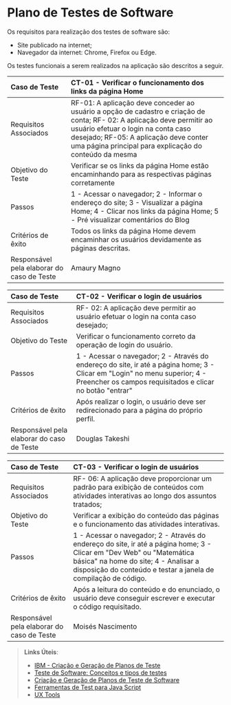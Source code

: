 # Plano de Testes de Software

Os requisitos para realização dos testes de software são:
<ul><li>Site publicado na internet;</li>
<li>Navegador da internet: Chrome, Firefox ou Edge.</li>
</ul>

Os testes funcionais a serem realizados na aplicação são descritos a seguir. 

|Caso de Teste    | CT-01 - Verificar o funcionamento dos links da página Home |
|:---|:---|
| Requisitos Associados | RF-01: A aplicação deve conceder ao usuário a opção de cadastro e criação de conta; RF- 02: A aplicação deve permitir ao usuário efetuar o login na conta caso desejado; RF-05: A aplicação deve conter uma página principal para explicação do conteúdo da mesma|
| Objetivo do Teste | Verificar se os links da página Home estão encaminhando para as respectivas páginas corretamente |
| Passos | 1 - Acessar o navegador; 2 - Informar o endereço do site; 3 - Visualizar a página Home; 4 - Clicar nos links da página Home; 5 - Pré visualizar comentários do Blog|
| Critérios de êxito | Todos os links da página Home devem encaminhar os usuários devidamente as páginas descritas. |
| Responsável pela elaborar do caso de Teste | Amaury Magno |



|Caso de Teste    | CT-02 - Verificar o login de usuários |
|:---|:---|
| Requisitos Associados | RF- 02: A aplicação deve permitir ao usuário efetuar o login na conta caso desejado;|
| Objetivo do Teste | Verificar o funcionamento correto da operação de login do usuário. |
| Passos | 1 - Acessar o navegador; 2 - Através do endereço do site, ir até a página home; 3 - Clicar em "Login" no menu superior; 4 - Preencher os campos requisitados e clicar no botão "entrar"|
| Critérios de êxito | Após realizar o login, o usuário deve ser redirecionado para a página do próprio perfil.|
| Responsável pela elaborar do caso de Teste | Douglas Takeshi |



|Caso de Teste    | CT-03 - Verificar o login de usuários |
|:---|:---|
| Requisitos Associados | RF- 06: A aplicação deve proporcionar um padrão para exibição de conteúdos com atividades interativas ao longo dos assuntos tratados;|
| Objetivo do Teste | Verificar a exibição do conteúdo das páginas e o funcionamento das atividades interativas. |
| Passos | 1 - Acessar o navegador; 2 - Através do endereço do site, ir até a página home; 3 - Clicar em "Dev Web" ou "Matemática básica" na home do site; 4 - Analisar a disposição do conteúdo e testar a janela de compilação de código.|
| Critérios de êxito | Após a leitura do conteúdo e do enunciado, o usuário deve conseguir escrever e executar o código requisitado.|
| Responsável pela elaborar do caso de Teste | Moisés Nascimento |
 
> **Links Úteis**:
> - [IBM - Criação e Geração de Planos de Teste](https://www.ibm.com/developerworks/br/local/rational/criacao_geracao_planos_testes_software/index.html)
> -  [Teste de Software: Conceitos e tipos de testes](https://blog.onedaytesting.com.br/teste-de-software/)
> - [Criação e Geração de Planos de Teste de Software](https://www.ibm.com/developerworks/br/local/rational/criacao_geracao_planos_testes_software/index.html)
> - [Ferramentas de Test para Java Script](https://geekflare.com/javascript-unit-testing/)
> - [UX Tools](https://uxdesign.cc/ux-user-research-and-user-testing-tools-2d339d379dc7)
